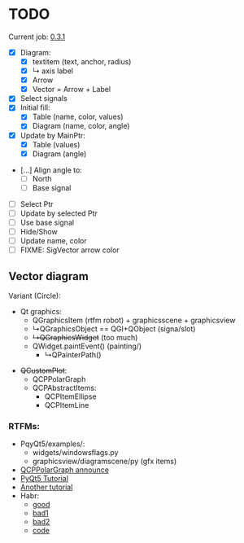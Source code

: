# TODO

Current job: [0.3.1](https://github.com/tieugene/iosc.py/milestone/13)

- [x] Diagram:
  + [x] textitem (text, anchor, radius)
  + [x] &rdsh; axis label
  + [x] Arrow
  + [x] Vector = Arrow + Label
- [x] Select signals
- [x] Initial fill:
  + [x] Table (name, color, values)
  + [x] Diagram (name, color, angle)
- [x] Update by MainPtr:
  + [x] Table (values)
  + [x] Diagram (angle)
* […] Align angle to:
  + [ ] North
  + [ ] Base signal
- [ ] Select Ptr
- [ ] Update by selected Ptr
- [ ] Use base signal
- [ ] Hide/Show
- [ ] Update name, color
- [ ] FIXME: SigVector arrow color

## Vector diagram

Variant (Circle):

+ Qt graphics:
  + QGraphicsItem (rtfm robot) + graphicsscene + graphicsview
  + &rdsh;QGraphicsObject == QGI+QObject (signa/slot)
  + ~~&rdsh;QGraphicsWidget~~ (too much)
  + QWidget.paintEvent() (painting/)
    + &rdsh;QPainterPath()
- ~~QCustomPlot~~:
  + QCPPolarGraph
  + QCPAbstractItems:
    * QCPItemEllipse
    * QCPItemLine

### RTFMs:

- PqyQt5/examples/:
  + widgets/windowsflags.py
  + graphicsview/diagramscene/py (gfx items)
- [QCPPolarGraph announce](https://www.qcustomplot.com/index.php/news)
- [PyQt5 Tutorial](https://www.pythonguis.com/pyqt5-tutorial/)
- [Another tutorial](https://www.bogotobogo.com/Qt/)
- Habr:
  + [good](https://habr.com/ru/post/182142/)
  + [bad1](https://habr.com/ru/post/182614/)
  + [bad2](https://habr.com/ru/post/183432/)
  + [code](https://github.com/DancingOnWater/GraphicsScenePlot)
